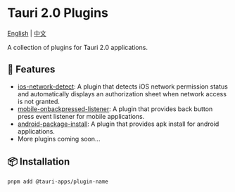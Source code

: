 # Tauri 2.0 Plugins

[English](README.md) | [中文](README_ZH.md)

A collection of plugins for Tauri 2.0 applications.

## 🚀 Features

- [ios-network-detect](/packages/tauri-plugin-ios-network-detect): A plugin that detects iOS network permission status and automatically displays an authorization sheet when network access is not granted.
- [mobile-onbackpressed-listener](/packages/tauri-plugin-mobile-onbackpressed-listener): A plugin that provides back button press event listener for mobile applications.
- [android-package-install](/packages/tauri-plugin-android-package-install): A plugin that provides apk install for android applications.
- More plugins coming soon...

## 📦 Installation

```bash
pnpm add @tauri-apps/plugin-name
```

